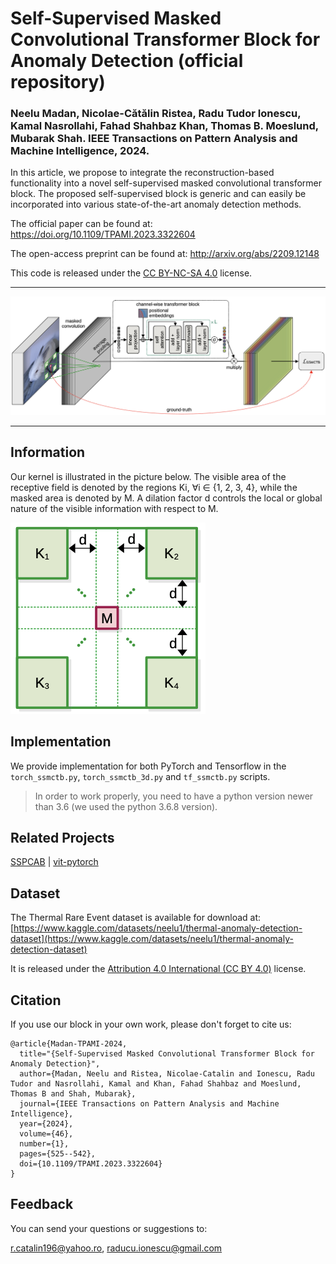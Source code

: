 #  Self-Supervised Masked Convolutional Transformer Block for Anomaly Detection (official repository)                                                                                  
### Neelu Madan, Nicolae-Cătălin Ristea, Radu Tudor Ionescu, Kamal Nasrollahi, Fahad Shahbaz Khan, Thomas B. Moeslund, Mubarak Shah. IEEE Transactions on Pattern Analysis and Machine Intelligence, 2024.

In this article, we propose to integrate the reconstruction-based functionality into a novel self-supervised masked convolutional transformer block. 
The proposed self-supervised block is generic and can easily be incorporated into various state-of-the-art anomaly detection methods.

The official paper can be found at: https://doi.org/10.1109/TPAMI.2023.3322604

The open-access preprint can be found at: http://arxiv.org/abs/2209.12148

This code is released under the [CC BY-NC-SA 4.0](https://creativecommons.org/licenses/by-nc-sa/4.0/) license.

-----------------------------------------

![map](resources/ssmctb.png)

-----------------------------------------                                                                                                                                      
## Information

Our kernel is illustrated in the picture below. The visible area of the receptive field is denoted by the regions Ki, ∀i ∈ {1, 2, 3, 4},
while the masked area is denoted by M. A dilation factor d controls the local or global nature of the visible information with respect to M.

![map](resources/masked_kernel.png)


## Implementation

We provide implementation for both PyTorch and Tensorflow in the ``torch_ssmctb.py``, ``torch_ssmctb_3d.py`` and ``tf_ssmctb.py`` scripts.

> In order to work properly, you need to have a python version newer than 3.6
> (we used the python 3.6.8 version).


## Related Projects
[SSPCAB](https://github.com/ristea/sspcab) |
[vit-pytorch](https://github.com/lucidrains/vit-pytorch) <br>

## Dataset
The Thermal Rare Event dataset is available for download at:
[https://www.kaggle.com/datasets/neelu1/thermal-anomaly-detection-dataset](https://www.kaggle.com/datasets/neelu1/thermal-anomaly-detection-dataset)

It is released under the [Attribution 4.0 International (CC BY 4.0)](https://creativecommons.org/licenses/by/4.0/) license.<br>

## Citation

If you use our block in your own work, please don't forget to cite us:

```
@article{Madan-TPAMI-2024,
  title="{Self-Supervised Masked Convolutional Transformer Block for Anomaly Detection}",
  author={Madan, Neelu and Ristea, Nicolae-Catalin and Ionescu, Radu Tudor and Nasrollahi, Kamal and Khan, Fahad Shahbaz and Moeslund, Thomas B and Shah, Mubarak},
  journal={IEEE Transactions on Pattern Analysis and Machine Intelligence}, 
  year={2024},
  volume={46},
  number={1},
  pages={525--542},
  doi={10.1109/TPAMI.2023.3322604}
}
```

## Feedback

You can send your questions or suggestions to:

r.catalin196@yahoo.ro, raducu.ionescu@gmail.com


